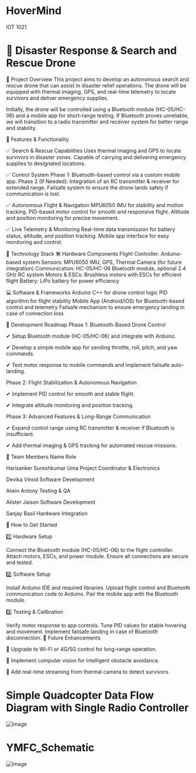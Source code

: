 # HoverMind
IOT 1021

# 🚁 Disaster Response & Search and Rescue Drone
📌 Project Overview
This project aims to develop an autonomous search and rescue drone that can assist in disaster relief operations. The drone will be equipped with thermal imaging, GPS, and real-time telemetry to locate survivors and deliver emergency supplies.

Initially, the drone will be controlled using a Bluetooth module (HC-05/HC-06) and a mobile app for short-range testing. If Bluetooth proves unreliable, we will transition to a radio transmitter and receiver system for better range and stability.

🔹 Features & Functionality

✅ Search & Rescue Capabilities
Uses thermal imaging and GPS to locate survivors in disaster zones.
Capable of carrying and delivering emergency supplies to designated locations.

✅ Control System
Phase 1: Bluetooth-based control via a custom mobile app.
Phase 2 (If Needed): Integration of an RC transmitter & receiver for extended range.
Failsafe system to ensure the drone lands safely if communication is lost.

✅ Autonomous Flight & Navigation
MPU6050 IMU for stability and motion tracking.
PID-based motor control for smooth and responsive flight.
Altitude and position monitoring for precise movement.

✅ Live Telemetry & Monitoring
Real-time data transmission for battery status, altitude, and position tracking.
Mobile app interface for easy monitoring and control.

📡 Technology Stack
🛠 Hardware Components
Flight Controller: Arduino-based system
Sensors: MPU6050 IMU, GPS, Thermal Camera (for future integration)
Communication: HC-05/HC-06 Bluetooth module, optional 2.4 GHz RC system
Motors & ESCs: Brushless motors with ESCs for efficient flight
Battery: LiPo battery for power efficiency

💻 Software & Frameworks
Arduino C++ for drone control logic
PID algorithm for flight stability
Mobile App (Android/iOS) for Bluetooth-based control and telemetry
Failsafe mechanism to ensure emergency landing in case of connection loss

🚀 Development Roadmap
Phase 1: Bluetooth-Based Drone Control

✔ Setup Bluetooth module (HC-05/HC-06) and integrate with Arduino.

✔ Develop a simple mobile app for sending throttle, roll, pitch, and yaw commands.

✔ Test motor response to mobile commands and implement failsafe auto-landing.


Phase 2: Flight Stabilization & Autonomous Navigation

✔ Implement PID control for smooth and stable flight.

✔ Integrate altitude monitoring and position tracking.


Phase 3: Advanced Features & Long-Range Communication

✔ Expand control range using RC transmitter & receiver if Bluetooth is insufficient.

✔ Add thermal imaging & GPS tracking for automated rescue missions.


👥 Team Members
Name	Role

Harisanker Sureshkumar Uma	Project Coordinator & Electronics

Devika Vinod	Software Development

Alwin Antony	Testing & QA

Alister Jaison	Software Development

Sanjay Basil	Hardware Integration


📌 How to Get Started

1️⃣ Hardware Setup

Connect the Bluetooth module (HC-05/HC-06) to the flight controller.
Attach motors, ESCs, and power module.
Ensure all connections are secure and tested.

2️⃣ Software Setup

Install Arduino IDE and required libraries.
Upload flight control and Bluetooth communication code to Arduino.
Pair the mobile app with the Bluetooth module.

3️⃣ Testing & Calibration

Verify motor response to app controls.
Tune PID values for stable hovering and movement.
Implement failsafe landing in case of Bluetooth disconnection.
📢 Future Enhancements

🔹 Upgrade to Wi-Fi or 4G/5G control for long-range operation.

🔹 Implement computer vision for intelligent obstacle avoidance.

🔹 Add real-time streaming from thermal camera to detect survivors.


# Simple Quadcopter Data Flow Diagram with Single Radio Controller

![Image](https://github.com/user-attachments/assets/2ed07bf8-0395-49fd-9b5b-824709bce290)

# YMFC_Schematic

![Image](https://github.com/user-attachments/assets/f2ece7d7-cca2-470e-a858-cf4e85fdd1ad)
